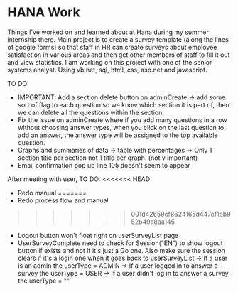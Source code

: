 # HANA Work
Things I've worked on and learned about at Hana during my summer internship there.
Main project is to create a survey template (along the lines of google forms) so that staff in HR can create surveys about employee satisfaction in various areas and then get other members of staff to fill it out and view statistics. I am working on this project with one of the senior systems analyst.
Using vb.net, sql, html, css, asp.net and javascript.

TO DO:
- IMPORTANT: Add a section delete button on adminCreate -> add some sort of flag to each question so we know which section it is part of, then we can delete all the questions within the section.
- Fix the issue on adminCreate where if you add many questions in a row without choosing answer types, when you click on the last question to add an answer, the answer type will be assigned to the top available question.
- Graphs and summaries of data 
	-> table with percentages
	-> Only 1 section title per section not 1 title per graph. (not v important)
- Email confirmation pop up line 105 doesn't seem to appear

After meeting with user, TO DO:
<<<<<<< HEAD
- Redo manual
=======
- Redo process flow and manual
>>>>>>> 001d42659cf8624165d447cf1bb952b49a8aa145
- Logout button won't float right on userSurveyList page
- UserSurveyComplete need to check for Session("EN") to show logout button if exists and not if it's just a Go one. Also make sure the session clears if it's a login one when it goes back to userSurveyList
	-> If a user is an admin the userType = ADMIN
	-> If a user logged in to answer a survey the userType = USER
	-> If a user didn't log in to answer a survey, the userType = ""